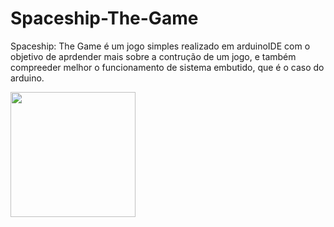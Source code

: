 # Spaceship-The-Game

Spaceship: The Game é um jogo simples realizado em arduinoIDE com o objetivo de aprdender mais sobre a contrução de um jogo, e também compreeder melhor o funcionamento de sistema embutido, que é o caso do arduino.


<p float="left">

 <img src="https://github.com/IgorAleixo/Spaceship-The-Game/issues/1#issue-1805277612" width="200" />
</p>

